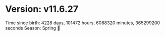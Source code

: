 # Version: v11.6.27
Time since birth: 4228 days, 101472 hours, 6088320 minutes, 365299200 seconds
Season: Spring 🌸
